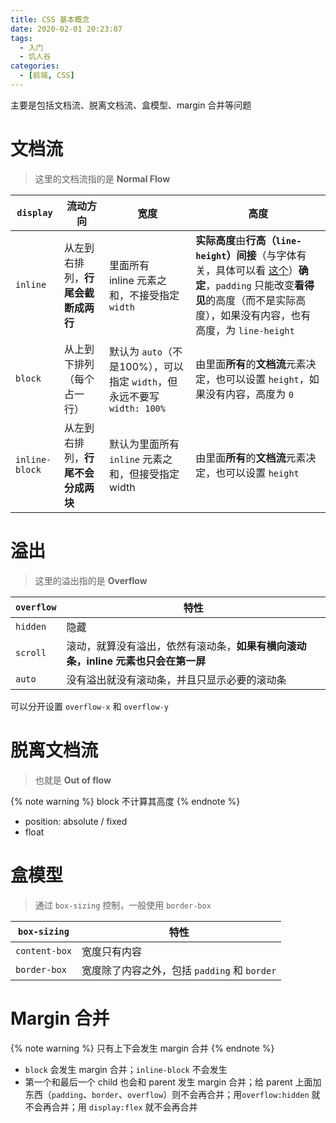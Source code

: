 ```yaml
---
title: CSS 基本概念
date: 2020-02-01 20:23:07
tags:
  - 入门
  - 饥人谷
categories:
  - [前端, CSS]
---
```


主要是包括文档流、脱离文档流、盒模型、margin 合并等问题

<!-- more -->

# 文档流

> 这里的文档流指的是 **Normal Flow**

| `display` | 流动方向 | 宽度 | 高度 |
| --- | --- | --- | --- |
| `inline` | 从左到右排列，**行尾会截断成两行** | 里面所有 inline 元素之和，不接受指定 `width` | **实际高度**由**行高（`line-height`）间接**（与字体有关，具体可以看 [这个](https://zhuanlan.zhihu.com/p/25808995?group_id=825729887779307520)）**确定**，`padding` 只能改变**看得见**的高度（而不是实际高度），如果没有内容，也有高度，为 `line-height` |
| `block` | 从上到下排列（每个占一行） | 默认为 `auto`（不是100%），可以指定 `width`，但永远不要写 `width: 100%` | 由里面**所有**的**文档流**元素决定，也可以设置 `height`，如果没有内容，高度为 `0`
| `inline-block` | 从左到右排列，**行尾不会分成两块** | 默认为里面所有 `inline` 元素之和，但接受指定 width | 由里面**所有**的**文档流**元素决定，也可以设置 `height` |

# 溢出

> 这里的溢出指的是 **Overflow**

| `overflow` | 特性 |
| --- | --- |
| `hidden` | 隐藏 |
| `scroll` | 滚动，就算没有溢出，依然有滚动条，**如果有横向滚动条，inline 元素也只会在第一屏** |
| `auto` | 没有溢出就没有滚动条，并且只显示必要的滚动条 |

可以分开设置 `overflow-x` 和 `overflow-y`

# 脱离文档流

> 也就是 **Out of flow**

{% note warning %}
block 不计算其高度
{% endnote %}

- position: absolute / fixed
- float

# 盒模型

> 通过 `box-sizing` 控制，一般使用 `border-box`

| `box-sizing` | 特性 |
| --- | --- |
| `content-box` | 宽度只有内容 |
| `border-box` | 宽度除了内容之外，包括 `padding` 和 `border` |

# Margin 合并

{% note warning %}
只有上下会发生 margin 合并
{% endnote %}

- `block` 会发生 margin 合并；`inline-block` 不会发生
- 第一个和最后一个 child 也会和 parent 发生 margin 合并；给 parent 上面加东西（`padding`、`border`、`overflow`）则不会再合并；用`overflow:hidden` 就不会再合并；用 `display:flex` 就不会再合并